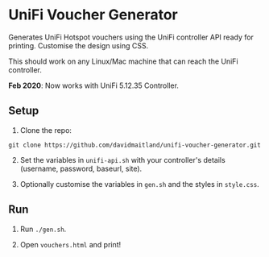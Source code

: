 # UniFi Voucher Generator

Generates UniFi Hotspot vouchers using the UniFi controller API ready for printing. Customise the design using CSS.

This should work on any Linux/Mac machine that can reach the UniFi controller.

**Feb 2020**: Now works with UniFi 5.12.35 Controller.

## Setup

1. Clone the repo:

```
git clone https://github.com/davidmaitland/unifi-voucher-generator.git
```

2. Set the variables in `unifi-api.sh` with your controller's details (username, password, baseurl, site).

3. Optionally customise the variables in `gen.sh` and the styles in `style.css`.

## Run

1. Run `./gen.sh`.

2. Open `vouchers.html` and print!
